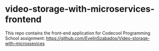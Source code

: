 # video-storage-with-microservices-frontend
This repo contains the front-end application for Codecool Programming School assignment: https://github.com/EvelinSzabados/Video-storage-with-microssevices
